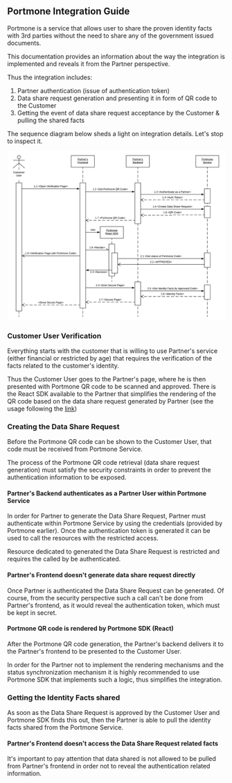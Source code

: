## Portmone Integration Guide

Portmone is a service that allows user to share the proven identity facts with 3rd parties without the need to share any of the government issued documents.

This documentation provides an information about the way the integration is implemented and reveals it from the Partner perspective.

Thus the integration includes:

1. Partner authentication (issue of authentication token)
2. Data share request generation and presenting it in form of QR code to the Customer
3. Getting the event of data share request acceptance by the Customer & pulling the shared facts

The sequence diagram below sheds a light on integration details. Let's stop to inspect it.

![diagram-sequence](./assets/diagram-sequence.png)

### Customer User Verification

Everything starts with the customer that is willing to use Partner's service (either financial or restricted by age) that requires the verification of the facts related to the customer's identity.

Thus the Customer User goes to the Partner's page, where he is then presented with Portmone QR code to be scanned and approved. There is the React SDK available to the Partner that simplifies the rendering of the QR code based on the data share request generated by Partner (see the usage following the [link](https://www.npmjs.com/package/@portmone-ai/sdk-react))

### Creating the Data Share Request

Before the Portmone QR code can be shown to the Customer User, that code must be received from Portmone Service.

The process of the Portmone QR code retrieval (data share request generation) must satisfy the security constraints in order to prevent the authentication information to be exposed.

#### Partner's Backend authenticates as a Partner User within Portmone Service

In order for Partner to generate the Data Share Request, Partner must authenticate within Portmone Service by using the credentials (provided by Portmone earlier). Once the authentication token is generated it can be used to call the resources with the restricted access.

Resource dedicated to generated the Data Share Request is restricted and requires the called by be authenticated.

#### Partner's Frontend doesn't generate data share request directly

Once Partner is authenticated the Data Share Request can be generated. Of course, from the security perspective such a call can't be done from Partner's frontend, as it would reveal the authentication token, which must be kept in secret.

#### Portmone QR code is rendered by Portmone SDK (React)

After the Portmone QR code generation, the Partner's backend delivers it to the Partner's frontend to be presented to the Customer User.

In order for the Partner not to implement the rendering mechanisms and the status synchronization mechanism it is highly recommended to use Portmone SDK that implements such a logic, thus simplifies the integration.

### Getting the Identity Facts shared

As soon as the Data Share Request is approved by the Customer User and Portmone SDK finds this out, then the Partner is able to pull the identity facts shared from the Portmone Service.

#### Partner's Frontend doesn't access the Data Share Request related facts

It's important to pay attention that data shared is not allowed to be pulled from Partner's frontend in order not to reveal the authentication related information.